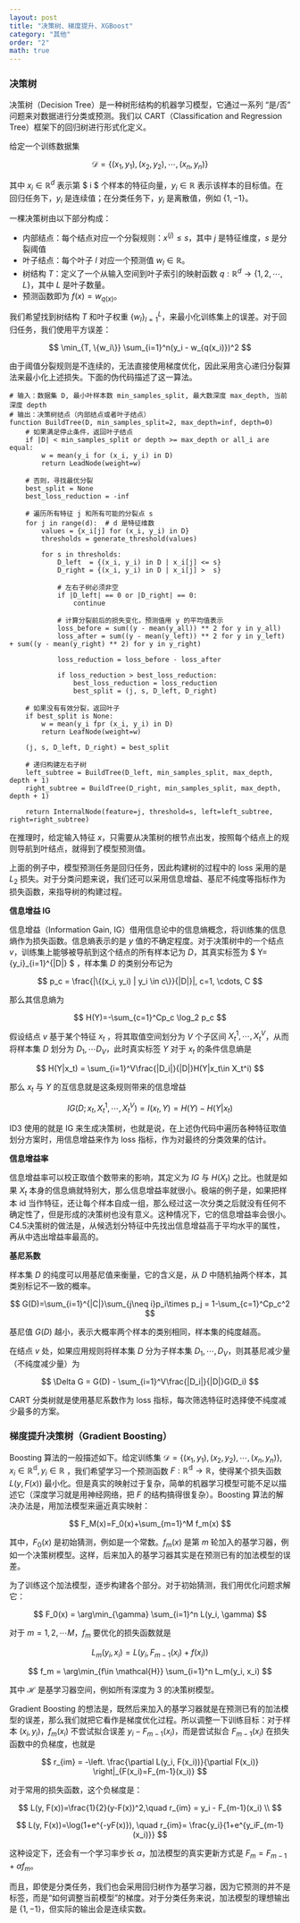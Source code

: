 ```yaml
---
layout: post
title: "决策树、梯度提升、XGBoost"
category: "其他"
order: "2"
math: true
---
```


### 决策树

决策树（Decision Tree）是一种树形结构的机器学习模型，它通过一系列 “是/否” 问题来对数据进行分类或预测。我们以 CART（Classification and Regression Tree）框架下的回归树进行形式化定义。

给定一个训练数据集

$$
\mathcal{D} = \{(x_1, y_1), (x_2, y_2), \cdots, (x_n, y_n)\}
$$

其中 $x_i \in \mathbb{R}^d$ 表示第 $ i $ 个样本的特征向量，$y_i \in \mathbb{R}$ 表示该样本的目标值。在回归任务下，$y_i$ 是连续值；在分类任务下，$y_i$ 是离散值，例如 $\{1, -1\}$。

一棵决策树由以下部分构成：
- 内部结点：每个结点对应一个分裂规则：$x^{(j)} \leq s$，其中 $j$ 是特征维度，$s$ 是分裂阈值
- 叶子结点：每个叶子 $l$ 对应一个预测值 $w_l \in \mathbb{R}$。
- 树结构 $T$：定义了一个从输入空间到叶子索引的映射函数 $q: \mathbb{R}^d \to \{1,2,\cdots, L\}$，其中 $L$ 是叶子数量。
- 预测函数即为 $f(x)=w_{q(x)}$。

我们希望找到树结构 $T$ 和叶子权重 $\{w_l\}_{l=1}^L$，来最小化训练集上的误差。对于回归任务，我们使用平方误差：

$$
\min_{T, \{w_i\}} \sum_{i=1}^n(y_i - w_{q(x_i)})^2
$$

由于阈值分裂规则是不连续的，无法直接使用梯度优化，因此采用贪心递归分裂算法来最小化上述损失。下面的伪代码描述了这一算法。

```
# 输入：数据集 D, 最小叶样本数 min_samples_split, 最大数深度 max_depth, 当前深度 depth
# 输出：决策树结点（内部结点或者叶子结点）
function BuildTree(D, min_samples_split=2, max_depth=inf, depth=0)
    # 如果满足停止条件，返回叶子结点
    if |D| < min_samples_split or depth >= max_depth or all_i are equal:
        w = mean(y_i for (x_i, y_i) in D)
        return LeadNode(weight=w)

    # 否则，寻找最优分裂
    best_split = None
    best_loss_reduction = -inf

    # 遍历所有特征 j 和所有可能的分裂点 s
    for j in range(d):  # d 是特征维数
        values = {x_i[j] for (x_i, y_i) in D}
        thresholds = generate_threshold(values)

        for s in thresholds:
            D_left  = {(x_i, y_i) in D | x_i[j] <= s}
            D_right = {(x_i, y_i) in D | x_i[j] >  s}

            # 左右子树必须非空
            if |D_left| == 0 or |D_right| == 0:
                continue

            # 计算分裂前后的损失变化，预测值用 y 的平均值表示
            loss_before = sum((y - mean(y_all)) ** 2 for y in y_all)
            loss_after = sum((y - mean(y_left)) ** 2 for y in y_left) + sum((y - mean(y_right) ** 2) for y in y_right)

            loss_reduction = loss_before - loss_after

            if loss_reduction > best_loss_reduction:
                best_loss_reduction = loss_reduction
                best_split = (j, s, D_left, D_right)

    # 如果没有有效分裂，返回叶子
    if best_split is None:
        w = mean(y_i fpr (x_i, y_i) in D)
        return LeafNode(weight=w)

    (j, s, D_left, D_right) = best_split

    # 递归构建左右子树
    left_subtree = BuildTree(D_left, min_samples_split, max_depth, depth + 1)
    right_subtree = BuildTree(D_right, min_samples_split, max_depth, depth + 1)

    return InternalNode(feature=j, threshold=s, left=left_subtree, right=right_subtree)
```

在推理时，给定输入特征 $x$，只需要从决策树的根节点出发，按照每个结点上的规则导航到叶结点，就得到了模型预测值。

上面的例子中，模型预测任务是回归任务，因此构建树的过程中的 loss 采用的是 $L_2$ 损失。对于分类问题来说，我们还可以采用信息增益、基尼不纯度等指标作为损失函数，来指导树的构建过程。

**信息增益 IG**

信息增益（Information Gain, IG）借用信息论中的信息熵概念，将训练集的信息熵作为损失函数。信息熵表示的是 $y$ 值的不确定程度。对于决策树中的一个结点 $v$，训练集上能够被导航到这个结点的所有样本记为 $D$，其真实标签为 $ Y=\{y_i\}_{i=1}^{|D|} $ ，样本集 $D$ 的类别分布记为

$$
p_c = \frac{|\{(x_i, y_i) | y_i \in c\}}{|D|}|, c=1, \cdots, C
$$

那么其信息熵为

$$
H(Y)=-\sum_{c=1}^Cp_c \log_2 p_c
$$

假设结点 $v$ 基于某个特征 $x_t$ ，将其取值空间划分为 $V$ 个子区间 $X_t^1, \cdots, X_t^V$，从而将样本集 $D$ 划分为 $D_{1},\cdots D_{V}$，此时真实标签 $Y$ 对于 $x_t$ 的条件信息熵是

$$
H(Y|x_t) = \sum_{i=1}^V\frac{|D_i|}{|D|}H(Y|x_t\in X_t^i)
$$

那么 $x_t$ 与 $Y$ 的互信息就是这条规则带来的信息增益

$$
IG(D;x_t, X_t^1, \cdots, X_t^V)=I(x_t, Y)=H(Y)-H(Y|x_t)
$$

ID3 使用的就是 IG 来生成决策树，也就是说，在上述伪代码中遍历各种特征取值划分方案时，用信息增益来作为 loss 指标，作为对最终的分类效果的估计。

**信息增益率**

信息增益率可以校正取值个数带来的影响，其定义为 $IG$ 与 $H(X_t)$ 之比。也就是如果 $X_t$ 本身的信息熵就特别大，那么信息增益率就很小。极端的例子是，如果把样本 id 当作特征，还让每个样本自成一组，那么经过这一次分类之后就没有任何不确定性了，但是形成的决策树也没有意义。这种情况下，它的信息增益率会很小。C4.5决策树的做法是，从候选划分特征中先找出信息增益高于平均水平的属性，再从中选出增益率最高的。

**基尼系数**

样本集 $D$ 的纯度可以用基尼值来衡量，它的含义是，从 $D$ 中随机抽两个样本，其类别标记不一致的概率。

$$
G(D)=\sum_{i=1}^{|C|}\sum_{j\neq i}p_i\times p_j = 1-\sum_{c=1}^Cp_c^2
$$

基尼值 $G(D)$ 越小，表示大概率两个样本的类别相同，样本集的纯度越高。

在结点 $v$ 处，如果应用规则将样本集 $D$ 分为子样本集 $D_1, \cdots, D_V$，则其基尼减少量（不纯度减少量）为

$$
\Delta G = G(D) - \sum_{i=1}^V\frac{|D_i|}{|D|}G(D_i)
$$

CART 分类树就是使用基尼系数作为 loss 指标，每次筛选特征时选择使不纯度减少最多的方案。

### 梯度提升决策树（Gradient Boosting）

Boosting 算法的一般描述如下。给定训练集 $\mathcal{D} = \{(x_1, y_1), (x_2, y_2), \cdots, (x_n, y_n)\}, x_i \in \mathbb{R^d}, y_i \in \mathbb{R}$ ，我们希望学习一个预测函数 $F:\mathbb{R^d}\to \mathbb{R}$，使得某个损失函数 $L(y, F(x))$ 最小化。但是真实的映射过于复杂，简单的机器学习模型可能不足以描述它（深度学习就是用神经网络，把 $F$ 的结构搞得很复杂）。Boosting 算法的解决办法是，用加法模型来逼近真实映射：

$$
F_M(x)=F_0(x)+\sum_{m=1}^M f_m(x)
$$

其中，$F_0(x)$ 是初始猜测，例如是一个常数。$f_m(x)$ 是第 $m$ 轮加入的基学习器，例如一个决策树模型。这样，后来加入的基学习器其实是在预测已有的加法模型的误差。

为了训练这个加法模型，逐步构建各个部分。对于初始猜测，我们用优化问题求解它：

$$
F_0(x) = \arg\min_{\gamma} \sum_{i=1}^n L(y_i, \gamma)
$$

对于 $m=1, 2, \cdots M$，$f_m$ 要优化的损失函数就是

$$
L_m(y_i, x_i)=L(y_i, F_{m-1}(x_i)+f(x_i))
$$

$$
f_m = \arg\min_{f\in \mathcal{H}} \sum_{i=1}^n L_m(y_i, x_i)
$$

其中 $\mathcal{H}$ 是基学习器空间，例如所有深度为 3 的决策树模型。

Gradient Boosting 的想法是，既然后来加入的基学习器就是在预测已有的加法模型的误差，那么我们就把它看作是梯度优化过程。所以调整一下训练目标：对于样本 $(x_i, y_i)$，$f_m(x_i)$ 不尝试拟合误差 $y_i - F_{m-1}(x_i)$，而是尝试拟合 $F_{m-1}(x_i)$ 在损失函数中的负梯度，也就是

$$
r_{im} = -\left. \frac{\partial L(y_i, F(x_i))}{\partial F(x_i)} \right|_{F(x_i)=F_{m-1}(x_i)}
$$

对于常用的损失函数，这个负梯度是：

$$
L(y, F(x))=\frac{1}{2}(y-F(x))^2,\quad r_{im} = y_i - F_{m-1}(x_i) \\
$$

$$
L(y, F(x))=\log(1+e^{-yF(x)}), \quad r_{im}= \frac{y_i}{1+e^{y_iF_{m-1}(x_i)}}
$$

这种设定下，还会有一个学习率步长 $\alpha$，加法模型的真实更新方式是 $F_m = F_{m-1} + \alpha f_m$。

而且，即使是分类任务，我们也会采用回归树作为基学习器，因为它预测的并不是标签，而是“如何调整当前模型”的梯度。对于分类任务来说，加法模型的理想输出是 $\{1, -1\}$，但实际的输出会是连续实数。
